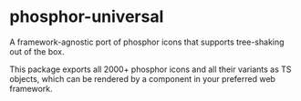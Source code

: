 
# phosphor-universal

A framework-agnostic port of phosphor icons that supports tree-shaking out of the box.

This package exports all 2000+ phosphor icons and all their variants as TS objects, which can be rendered by a component in your preferred web framework.